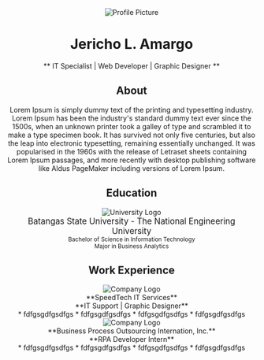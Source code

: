 <div align="center">
  <img src="picture.png" alt="Profile Picture">
</div>

# <div align="center">Jericho L. Amargo</div>

<div align="center">
  ** IT Specialist | Web Developer | Graphic Designer **
</div>

## <div align="center">About</div>

<div align="center">
  Lorem Ipsum is simply dummy text of the printing and typesetting industry. Lorem Ipsum has been the industry's standard dummy text ever since the 1500s, when an unknown printer took a galley of type and scrambled it to make a type specimen book. It has survived not only five centuries, but also the leap into electronic typesetting, remaining essentially unchanged. It was popularised in the 1960s with the release of Letraset sheets containing Lorem Ipsum passages, and more recently with desktop publishing software like Aldus PageMaker including versions of Lorem Ipsum.
</div>

## <div align="center">Education</div>

<div align="center">
  <img src="picture1.png" alt="University Logo">
  <br>
  <span style="font-size: larger;">Batangas State University - The National Engineering University</span>
  <br>
  <span style="font-size: smaller;">Bachelor of Science in Information Technology</span>
  <br>
  <span style="font-size: smaller;">Major in Business Analytics</span>
</div>

## <div align="center">Work Experience</div>

<div align="center">
  <img src="pic2.png" alt="Company Logo">
  <br>
  **SpeedTech IT Services**
  <br>
  **IT Support | Graphic Designer**
  <br>
  * fdfgsgdfgsdfgs
  * fdfgsgdfgsdfgs
  * fdfgsgdfgsdfgs
  * fdfgsgdfgsdfgs
</div>

<div align="center">
  <img src="pic3.png" alt="Company Logo">
  <br>
  **Business Process Outsourcing Internation, Inc.**
  <br>
  **RPA Developer Intern**
  <br>
  * fdfgsgdfgsdfgs
  * fdfgsgdfgsdfgs
  * fdfgsgdfgsdfgs
  * fdfgsgdfgsdfgs
</div>
